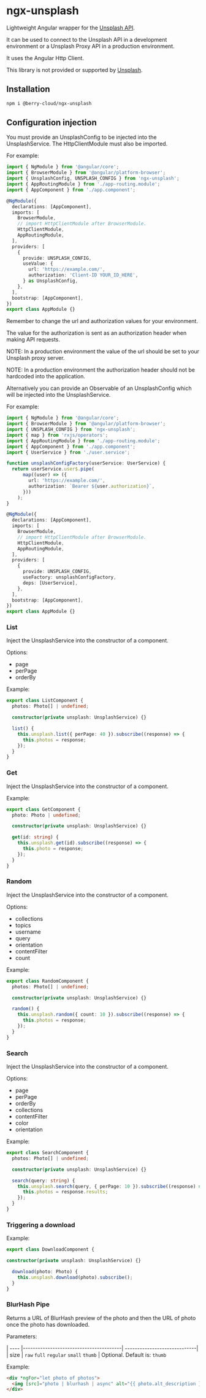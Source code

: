 # ngx-unsplash

Lightweight Angular wrapper for the
[Unsplash API](https://unsplash.com/developers).

It can be used to connect to the Unsplash API in a development environment or a
Unsplash Proxy API in a production environment.

It uses the Angular Http Client.

This library is not provided or supported by [Unsplash](https://unsplash.com).

## Installation

```bash
npm i @berry-cloud/ngx-unsplash
```

## Configuration injection

You must provide an UnsplashConfig to be injected into the UnsplashService. The
HttpClientModule must also be imported.

For example:

```TypeScript
import { NgModule } from '@angular/core';
import { BrowserModule } from '@angular/platform-browser';
import { UnsplashConfig, UNSPLASH_CONFIG } from 'ngx-unsplash';
import { AppRoutingModule } from './app-routing.module';
import { AppComponent } from './app.component';

@NgModule({
  declarations: [AppComponent],
  imports: [
    BrowserModule,
    // import HttpClientModule after BrowserModule.
    HttpClientModule,
    AppRoutingModule,
  ],
  providers: [
    {
      provide: UNSPLASH_CONFIG,
      useValue: {
        url: 'https://example.com/',
        authorization: 'Client-ID YOUR_ID_HERE',
      } as UnsplashConfig,
    },
  ],
  bootstrap: [AppComponent],
})
export class AppModule {}
```

Remember to change the url and authorization values for your environment.

The value for the authorization is sent as an authorization header when making
API requests.

NOTE: In a production environment the value of the url should be set to your Unsplash
proxy server.

NOTE: In a production environment the authorization header should not be hardcoded
into the application.

Alternatively you can provide an Observable of an UnsplashConfig which will be
injected into the UnsplashService.

For example:

```TypeScript
import { NgModule } from '@angular/core';
import { BrowserModule } from '@angular/platform-browser';
import { UNSPLASH_CONFIG } from 'ngx-unsplash';
import { map } from 'rxjs/operators';
import { AppRoutingModule } from './app-routing.module';
import { AppComponent } from './app.component';
import { UserService } from './user.service';

function unsplashConfigFactory(userService: UserService) {
  return userService.user$.pipe(
      map((user) => ({
        url: 'https://example.com/',
        authorization: `Bearer ${user.authorization}`,
      }))
    );
}

@NgModule({
  declarations: [AppComponent],
  imports: [
    BrowserModule,
    // import HttpClientModule after BrowserModule.
    HttpClientModule,
    AppRoutingModule,
  ],
  providers: [
    {
      provide: UNSPLASH_CONFIG,
      useFactory: unsplashConfigFactory,
      deps: [UserService],
    },
  ],
  bootstrap: [AppComponent],
})
export class AppModule {}
```

### List

Inject the UnsplashService into the constructor of a component.

Options:

- page
- perPage
- orderBy

Example:

```TypeScript
export class ListComponent {
  photos: Photo[] | undefined;

  constructor(private unsplash: UnsplashService) {}

  list() {
    this.unsplash.list({ perPage: 40 }).subscribe((response) => {
      this.photos = response;
    });
  }
}
```

### Get

Inject the UnsplashService into the constructor of a component.

Example:

```TypeScript
export class GetComponent {
  photo: Photo | undefined;

  constructor(private unsplash: UnsplashService) {}

  get(id: string) {
    this.unsplash.get(id).subscribe((response) => {
      this.photo = response;
    });
  }
}
```

### Random

Inject the UnsplashService into the constructor of a component.

Options:

- collections
- topics
- username
- query
- orientation
- contentFilter
- count

Example:

```TypeScript
export class RandomComponent {
  photos: Photo[] | undefined;

  constructor(private unsplash: UnsplashService) {}

  random() {
    this.unsplash.random({ count: 10 }).subscribe((response) => {
      this.photos = response;
    });
  }
}
```

### Search

Inject the UnsplashService into the constructor of a component.

Options:

- page
- perPage
- orderBy
- collections
- contentFilter
- color
- orientation

Example:

```TypeScript
export class SearchComponent {
  photos: Photo[] | undefined;

  constructor(private unsplash: UnsplashService) {}

  search(query: string) {
    this.unsplash.search(query, { perPage: 10 }).subscribe((response) => {
      this.photos = response.results;
    });
  }
}
```

### Triggering a download

Example:

```TypeScript
export class DownloadComponent {

constructor(private unsplash: UnsplashService) {}

  download(photo: Photo) {
    this.unsplash.download(photo).subscribe();
  }
}
```

### BlurHash Pipe

Returns a URL of BlurHash preview of the photo and then the URL of photo once
the photo has downloaded.

Parameters:

| ---- |----------------------------------------| -----------------------------|
| size | `raw` `full` `regular` `small` `thumb` | Optional. Default is: `thumb`

Example:

```HTML
<div *ngFor="let photo of photos">
  <img [src]="photo | blurhash | async" alt="{{ photo.alt_description }}" />
</div>
```
